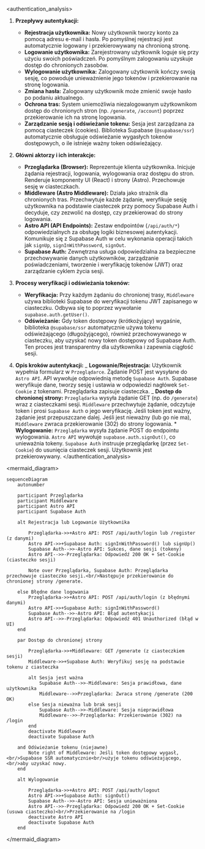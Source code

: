 <authentication_analysis>

1.  **Przepływy autentykacji:**

    - **Rejestracja użytkownika:** Nowy użytkownik tworzy konto za pomocą adresu e-mail i hasła. Po pomyślnej rejestracji jest automatycznie logowany i przekierowywany na chronioną stronę.
    - **Logowanie użytkownika:** Zarejestrowany użytkownik loguje się przy użyciu swoich poświadczeń. Po pomyślnym zalogowaniu uzyskuje dostęp do chronionych zasobów.
    - **Wylogowanie użytkownika:** Zalogowany użytkownik kończy swoją sesję, co powoduje unieważnienie jego tokenów i przekierowanie na stronę logowania.
    - **Zmiana hasła:** Zalogowany użytkownik może zmienić swoje hasło po podaniu aktualnego.
    - **Ochrona tras:** System uniemożliwia niezalogowanym użytkownikom dostęp do chronionych stron (np. `/generate`, `/account`) poprzez przekierowanie ich na stronę logowania.
    - **Zarządzanie sesją i odświeżanie tokenu:** Sesja jest zarządzana za pomocą ciasteczek (cookies). Biblioteka Supabase (`@supabase/ssr`) automatycznie obsługuje odświeżanie wygasłych tokenów dostępowych, o ile istnieje ważny token odświeżający.

2.  **Główni aktorzy i ich interakcje:**

    - **Przeglądarka (Browser):** Reprezentuje klienta użytkownika. Inicjuje żądania rejestracji, logowania, wylogowania oraz dostępu do stron. Renderuje komponenty UI (React) i strony (Astro). Przechowuje sesję w ciasteczkach.
    - **Middleware (Astro Middleware):** Działa jako strażnik dla chronionych tras. Przechwytuje każde żądanie, weryfikuje sesję użytkownika na podstawie ciasteczek przy pomocy Supabase Auth i decyduje, czy zezwolić na dostęp, czy przekierować do strony logowania.
    - **Astro API (API Endpoints):** Zestaw endpointów (`/api/auth/*`) odpowiedzialnych za obsługę logiki biznesowej autentykacji. Komunikuje się z Supabase Auth w celu wykonania operacji takich jak `signUp`, `signInWithPassword`, `signOut`.
    - **Supabase Auth:** Zewnętrzna usługa odpowiedzialna za bezpieczne przechowywanie danych użytkowników, zarządzanie poświadczeniami, tworzenie i weryfikację tokenów (JWT) oraz zarządzanie cyklem życia sesji.

3.  **Procesy weryfikacji i odświeżania tokenów:**

    - **Weryfikacja:** Przy każdym żądaniu do chronionej trasy, `Middleware` używa biblioteki Supabase do weryfikacji tokenu JWT zapisanego w ciasteczku. Odbywa się to poprzez wywołanie `supabase.auth.getUser()`.
    - **Odświeżanie:** Gdy token dostępowy (krótkożyjący) wygaśnie, biblioteka `@supabase/ssr` automatycznie używa tokenu odświeżającego (długożyjącego), również przechowywanego w ciasteczku, aby uzyskać nowy token dostępowy od Supabase Auth. Ten proces jest transparentny dla użytkownika i zapewnia ciągłość sesji.

4.  **Opis kroków autentykacji:**
    _ **Logowanie/Rejestracja:** Użytkownik wypełnia formularz w `Przeglądarce`. Żądanie POST jest wysyłane do `Astro API`. API wywołuje odpowiednią metodę `Supabase Auth`. Supabase weryfikuje dane, tworzy sesję i ustawia w odpowiedzi nagłówek `Set-Cookie` z tokenami. Przeglądarka zapisuje ciasteczka.
    _ **Dostęp do chronionej strony:** `Przeglądarka` wysyła żądanie GET (np. do `/generate`) wraz z ciasteczkami sesji. `Middleware` przechwytuje żądanie, odczytuje token i prosi `Supabase Auth` o jego weryfikację. Jeśli token jest ważny, żądanie jest przepuszczane dalej. Jeśli jest nieważny (lub go nie ma), `Middleware` zwraca przekierowanie (302) do strony logowania. \* **Wylogowanie:** `Przeglądarka` wysyła żądanie POST do endpointu wylogowania. `Astro API` wywołuje `supabase.auth.signOut()`, co unieważnia tokeny. `Supabase Auth` instruuje przeglądarkę (przez `Set-Cookie`) do usunięcia ciasteczek sesji. Użytkownik jest przekierowywany.
    </authentication_analysis>

<mermaid_diagram>

```mermaid
sequenceDiagram
    autonumber

    participant Przeglądarka
    participant Middleware
    participant Astro API
    participant Supabase Auth

    alt Rejestracja lub Logowanie Użytkownika

        Przeglądarka->>+Astro API: POST /api/auth/login lub /register (z danymi)
        Astro API->>+Supabase Auth: signInWithPassword() lub signUp()
        Supabase Auth-->>-Astro API: Sukces, dane sesji (tokeny)
        Astro API-->>-Przeglądarka: Odpowiedź 200 OK + Set-Cookie (ciasteczko sesji)

        Note over Przeglądarka, Supabase Auth: Przeglądarka przechowuje ciasteczko sesji.<br/>Następuje przekierowanie do chronionej strony /generate.

    else Błędne dane logowania
        Przeglądarka->>+Astro API: POST /api/auth/login (z błędnymi danymi)
        Astro API->>+Supabase Auth: signInWithPassword()
        Supabase Auth-->>-Astro API: Błąd autentykacji
        Astro API-->>-Przeglądarka: Odpowiedź 401 Unauthorized (błąd w UI)
    end

    par Dostęp do chronionej strony

        Przeglądarka->>+Middleware: GET /generate (z ciasteczkiem sesji)
        Middleware->>+Supabase Auth: Weryfikuj sesję na podstawie tokenu z ciasteczka

        alt Sesja jest ważna
            Supabase Auth-->>-Middleware: Sesja prawidłowa, dane użytkownika
            Middleware-->>Przeglądarka: Zwraca stronę /generate (200 OK)
        else Sesja nieważna lub brak sesji
            Supabase Auth-->>-Middleware: Sesja nieprawidłowa
            Middleware-->>-Przeglądarka: Przekierowanie (302) na /login
        end
        deactivate Middleware
        deactivate Supabase Auth

    and Odświeżanie tokenu (niejawne)
        Note right of Middleware: Jeśli token dostępowy wygasł,<br/>Supabase SSR automatycznie<br/>użyje tokenu odświeżającego,<br/>aby uzyskać nowy.
    end

    alt Wylogowanie

        Przeglądarka->>+Astro API: POST /api/auth/logout
        Astro API->>+Supabase Auth: signOut()
        Supabase Auth-->>-Astro API: Sesja unieważniona
        Astro API-->>-Przeglądarka: Odpowiedź 200 OK + Set-Cookie (usuwa ciasteczko)<br/>Przekierowanie na /login
        deactivate Astro API
        deactivate Supabase Auth
    end
```

</mermaid_diagram>

